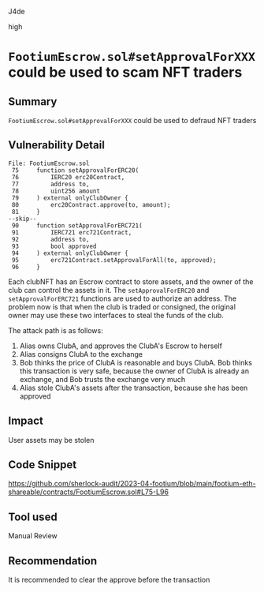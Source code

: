 J4de

high

# `FootiumEscrow.sol#setApprovalForXXX` could be used to scam NFT traders

## Summary

`FootiumEscrow.sol#setApprovalForXXX` could be used to defraud NFT traders

## Vulnerability Detail

```solidity
File: FootiumEscrow.sol
 75     function setApprovalForERC20(
 76         IERC20 erc20Contract,
 77         address to,
 78         uint256 amount
 79     ) external onlyClubOwner {
 80         erc20Contract.approve(to, amount);
 81     }
--skip--
 90     function setApprovalForERC721(
 91         IERC721 erc721Contract,
 92         address to,
 93         bool approved
 94     ) external onlyClubOwner {
 95         erc721Contract.setApprovalForAll(to, approved);
 96     }
```

Each clubNFT has an Escrow contract to store assets, and the owner of the club can control the assets in it. The `setApprovalForERC20` and `setApprovalForERC721` functions are used to authorize an address. The problem now is that when the club is traded or consigned, the original owner may use these two interfaces to steal the funds of the club.

The attack path is as follows:

1. Alias owns ClubA, and approves the ClubA's Escrow to herself
2. Alias consigns ClubA to the exchange
3. Bob thinks the price of ClubA is reasonable and buys ClubA. Bob thinks this transaction is very safe, because the owner of ClubA is already an exchange, and Bob trusts the exchange very much
4. Alias stole ClubA's assets after the transaction, because she has been approved

## Impact

User assets may be stolen

## Code Snippet

https://github.com/sherlock-audit/2023-04-footium/blob/main/footium-eth-shareable/contracts/FootiumEscrow.sol#L75-L96

## Tool used

Manual Review

## Recommendation

It is recommended to clear the approve before the transaction